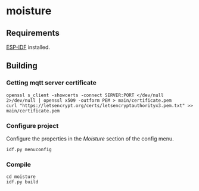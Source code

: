 # moisture

## Requirements

[ESP-IDF](https://docs.espressif.com/projects/esp-idf/en/latest/esp32/) installed.

## Building

### Getting mqtt server certificate

```
openssl s_client -showcerts -connect SERVER:PORT </dev/null 2>/dev/null | openssl x509 -outform PEM > main/certificate.pem
curl "https://letsencrypt.org/certs/letsencryptauthorityx3.pem.txt" >> main/certificate.pem
```

### Configure project

Configure the properties in the _Moisture_ section of the config menu.
```
idf.py menuconfig
```

### Compile

```
cd moisture
idf.py build
```
